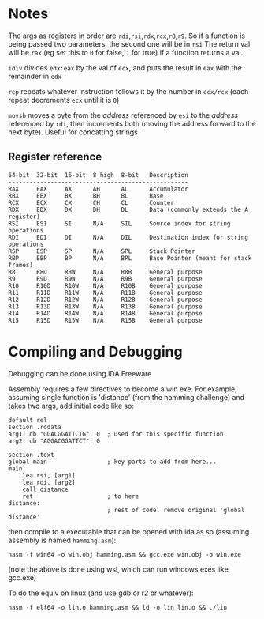 # Notes

The args as registers in order are `rdi`,`rsi`,`rdx`,`rcx`,`r8`,`r9`. So if a function is being passed two parameters, the second one will be in `rsi`
The return val will be `rax` (eg set this to `0` for false, `1` for true) if a function returns a val.

`idiv` divides `edx:eax` by the val of `ecx`, and puts the result in `eax` with the remainder in `edx`

`rep` repeats whatever instruction follows it by the number in `ecx/rcx` (each repeat decrements `ecx` until it is `0`)

`movsb` moves a byte from the *address* referenced by `esi` to the *address* referenced by `rdi`, then increments both (moving the address forward to the next byte). Useful for concatting strings

## Register reference

```
64-bit	32-bit	16-bit	8 high  8-bit   Description
---------------------------------------------------
RAX	    EAX	    AX	    AH	    AL	    Accumulator
RBX	    EBX	    BX	    BH	    BL	    Base
RCX	    ECX	    CX	    CH	    CL	    Counter
RDX	    EDX	    DX	    DH	    DL	    Data (commonly extends the A register)
RSI	    ESI	    SI	    N/A	    SIL	    Source index for string operations
RDI	    EDI	    DI	    N/A	    DIL	    Destination index for string operations
RSP	    ESP	    SP	    N/A	    SPL	    Stack Pointer
RBP	    EBP	    BP	    N/A	    BPL	    Base Pointer (meant for stack frames)
R8	    R8D	    R8W	    N/A	    R8B	    General purpose
R9	    R9D	    R9W	    N/A	    R9B	    General purpose
R10	    R10D	R10W	N/A	    R10B	General purpose
R11	    R11D	R11W	N/A	    R11B	General purpose
R12	    R12D	R12W	N/A	    R12B	General purpose
R13	    R13D	R13W	N/A	    R13B	General purpose
R14	    R14D	R14W	N/A	    R14B	General purpose
R15	    R15D	R15W	N/A	    R15B	General purpose
```

# Compiling and Debugging

Debugging can be done using IDA Freeware

Assembly requires a few directives to become a win exe. For example, assuming single function is 'distance' (from the hamming challenge) and takes two args, add initial code like so:

```assembly
default rel
section .rodata
arg1: db "GGACGGATTCTG", 0  ; used for this specific function
arg2: db "AGGACGGATTCT", 0

section .text
global main                 ; key parts to add from here...
main:
    lea rsi, [arg1]
    lea rdi, [arg2]
    call distance
    ret                     ; to here
distance:
                            ; rest of code. remove original 'global distance'
```

then compile to a executable that can be opened with ida as so (assuming assembly is named `hamming.asm`):

```nasm -f win64 -o win.obj hamming.asm && gcc.exe win.obj -o win.exe```

(note the above is done using wsl, which can run windows exes like gcc.exe)

To do the equiv on linux (and use gdb or r2 or whatever):

```nasm -f elf64 -o lin.o hamming.asm && ld -o lin lin.o && ./lin```